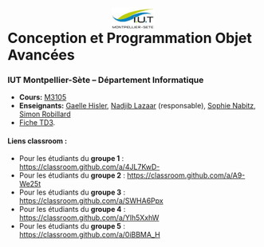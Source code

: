 # <img src="ressources/logo.jpeg" width="17%" style="margin:auto;display:block;"/> Conception et Programmation Objet Avancées 
### IUT Montpellier-Sète – Département Informatique
* **Cours:** [M3105](https://github.com/IUTInfoMontpSete-M3105/Ressources)
* **Enseignants:** [Gaelle Hisler](mailto:gaelle.Hisler@umontpellier.fr), [Nadjib Lazaar](mailto:nadjib.lazaar@umontpellier.fr) (responsable), [Sophie Nabitz](mailto:sophie.nabitz@univ-avignon.fr), [Simon Robillard](mailto:simon.robillard@umontpellier.fr) 
* [Fiche TD3](TD3.pdf).

#### Liens classroom :
* Pour les étudiants du **groupe 1** : https://classroom.github.com/a/4JL7KwD-
* Pour les étudiants du **groupe 2** : https://classroom.github.com/a/A9-We25t
* Pour les étudiants du **groupe 3** : https://classroom.github.com/a/SWHA6Ppx
* Pour les étudiants du **groupe 4** : https://classroom.github.com/a/Ylh5XxhW
* Pour les étudiants du **groupe 5** : https://classroom.github.com/a/0iBBMA_H
